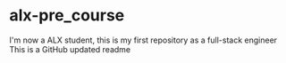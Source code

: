 # alx-pre_course
I'm now  a ALX student, this is my first repository as a full-stack engineer
This is a GitHub updated readme
